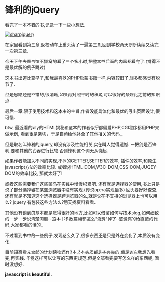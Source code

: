 # 锋利的jQuery

看完了一本不错的书,记录一下一些小想法.

<!-- more -->

[![sharpjquery](https://attachment.soulteary.com/2012/04/12/sharpjquery.jpg "sharpjquery")](https://attachment.soulteary.com/2012/04/12/sharpjquery.jpg)

在家里看到第三章,返校动车上重头读了一遍第三章,回到学校两天断断续续又读完一次第三章.

今天下午去图书馆不挪窝的看了三个多小时,把整本书后面的内容都看完了.(觉得不是最优解的例子跳过)

这本书出道比较早了,和我最喜欢的PHP启蒙书籍一样,内容较旧了,很多都感觉有脱节了.

但是思路还是不错的,很清晰,如果再对照平时的积累,可以很好的条理化之前的知识点.

最后一章,限于使用技术和这本书的主旨,作者没能具体化和最优的写出页面设计,很可惜.

btw, 最近看的kily的HTML揭秘和这本的作者似乎都偏爱PHP,CGI程序都用PHP来做示例, 看到很是亲切，于是自动给他补全了其他相关的代码...

但是取名叫锋利的jquery,却没有涉及性能相关,实在叫人觉得遗憾. 一把剑是否锋利,要和其他的武器进行比较.否则锋利这个词无从谈起.

如果作者能加入不同的实现,不同的GETTER,SETTER的效率, 插件的效率,和原生javascript方法的效率比较. 或者说HTML-DOM,W3C-DOM,CSS-DOM,JUQEY-DOM的效率比较, 那就太好了!

或者这些需要我们这些菜鸟在实践中慢慢积累吧. 还有就是选择器的使用,书上只是说了部分选择器在某些浏览器中没有实现.(传说opera实现最多) 回头要好好查查,还有就是不知道这个选择器是跨浏览器的么,就是说在不支持的浏览器上也可以用么? jquery 有包装这些方法么?明天找资料看看..

其他没有谈到的基本都是觉得很好的地方,比如可以借鉴如何写技术blog,如何细致的一步一步说清楚问题.. 这本书多数篇幅都这么"浪费"掉了..感觉真的给直接的代码,大家都看的懂的..

不过看到书中的一些例子,发现这么久了,很多东西还是只是外在变化了,本质没有变化.

目前距离看完全部的计划读物还有3本.3本实质都是字典类的,但是这次我想先看完,再实践. 毕竟这样可以让写的东西更规范.但是全部看完要写怎么样的东西呢, 暂时没想好.

**javascript is beautiful.**

